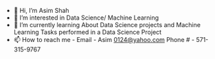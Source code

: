 - 👋 Hi, I’m Asim Shah
- 👀 I’m interested in Data Science/ Machine Learning 
- 🌱 I’m currently learning About Data Science projects and Machine Learning Tasks performed in a Data Science Project
- 📫 How to reach me - Email - Asim 0124@yahoo.com Phone # - 571-315-9767 

<!---
Asim0124/Asim0124 is a ✨ special ✨ repository because its `README.md` (this file) appears on your GitHub profile.
You can click the Preview link to take a look at your changes.
--->
